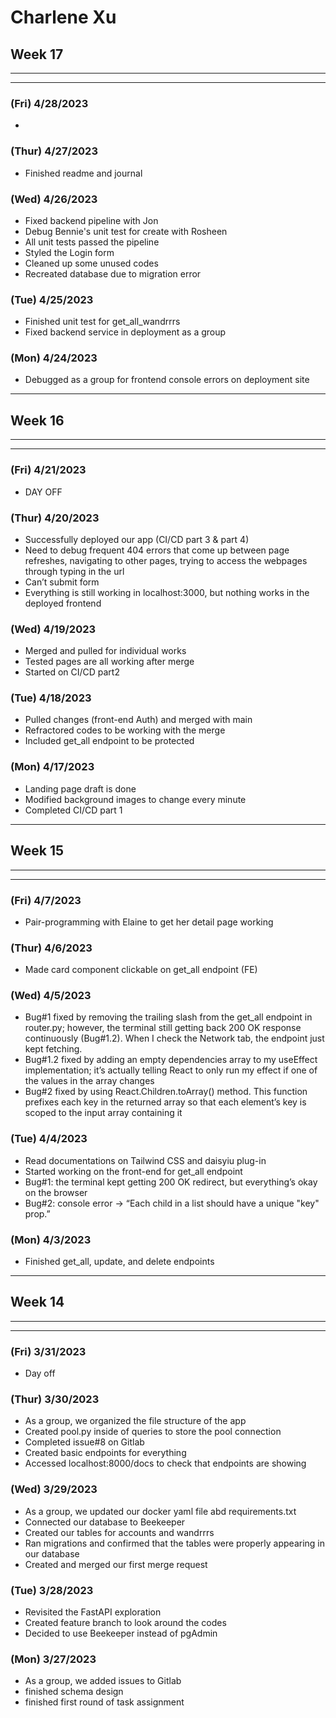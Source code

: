 # Charlene Xu

## Week 17

---

---

### (Fri) 4/28/2023

-

### (Thur) 4/27/2023

- Finished readme and journal

### (Wed) 4/26/2023

- Fixed backend pipeline with Jon
- Debug Bennie's unit test for create with Rosheen
- All unit tests passed the pipeline
- Styled the Login form
- Cleaned up some unused codes
- Recreated database due to migration error

### (Tue) 4/25/2023

- Finished unit test for get_all_wandrrrs
- Fixed backend service in deployment as a group

### (Mon) 4/24/2023

- Debugged as a group for frontend console errors on deployment site

---

## Week 16

---

---

### (Fri) 4/21/2023

- DAY OFF

### (Thur) 4/20/2023

- Successfully deployed our app (CI/CD part 3 & part 4)
- Need to debug frequent 404 errors that come up between page refreshes, navigating to other pages, trying to access the webpages through typing in the url
- Can’t submit form
- Everything is still working in localhost:3000, but nothing works in the deployed frontend

### (Wed) 4/19/2023

- Merged and pulled for individual works
- Tested pages are all working after merge
- Started on CI/CD part2

### (Tue) 4/18/2023

- Pulled changes (front-end Auth) and merged with main
- Refractored codes to be working with the merge
- Included get_all endpoint to be protected

### (Mon) 4/17/2023

- Landing page draft is done
- Modified background images to change every minute
- Completed CI/CD part 1

---

## Week 15

---

---

### (Fri) 4/7/2023

- Pair-programming with Elaine to get her detail page working

### (Thur) 4/6/2023

- Made card component clickable on get_all endpoint (FE)

### (Wed) 4/5/2023

- Bug#1 fixed by removing the trailing slash from the get_all endpoint in router.py; however, the terminal still getting back 200 OK response continuously (Bug#1.2). When I check the Network tab, the endpoint just kept fetching.
- Bug#1.2 fixed by adding an empty dependencies array to my useEffect implementation; it’s actually telling React to only run my effect if one of the values in the array changes
- Bug#2 fixed by using React.Children.toArray() method. This function prefixes each key in the returned array so that each element’s key is scoped to the input array containing it

### (Tue) 4/4/2023

- Read documentations on Tailwind CSS and daisyiu plug-in
- Started working on the front-end for get_all endpoint
- Bug#1: the terminal kept getting 200 OK redirect, but everything’s okay on the browser
- Bug#2: console error → “Each child in a list should have a unique "key" prop.”

### (Mon) 4/3/2023

- Finished get_all, update, and delete endpoints

---

## Week 14

---

---

### (Fri) 3/31/2023

- Day off

### (Thur) 3/30/2023

- As a group, we organized the file structure of the app
- Created pool.py inside of queries to store the pool connection
- Completed issue#8 on Gitlab
- Created basic endpoints for everything
- Accessed localhost:8000/docs to check that endpoints are showing

### (Wed) 3/29/2023

- As a group, we updated our docker yaml file abd requirements.txt
- Connected our database to Beekeeper
- Created our tables for accounts and wandrrrs
- Ran migrations and confirmed that the tables were properly appearing in our database
- Created and merged our first merge request

### (Tue) 3/28/2023

- Revisited the FastAPI exploration
- Created feature branch to look around the codes
- Decided to use Beekeeper instead of pgAdmin

### (Mon) 3/27/2023

- As a group, we added issues to Gitlab
- finished schema design
- finished first round of task assignment
